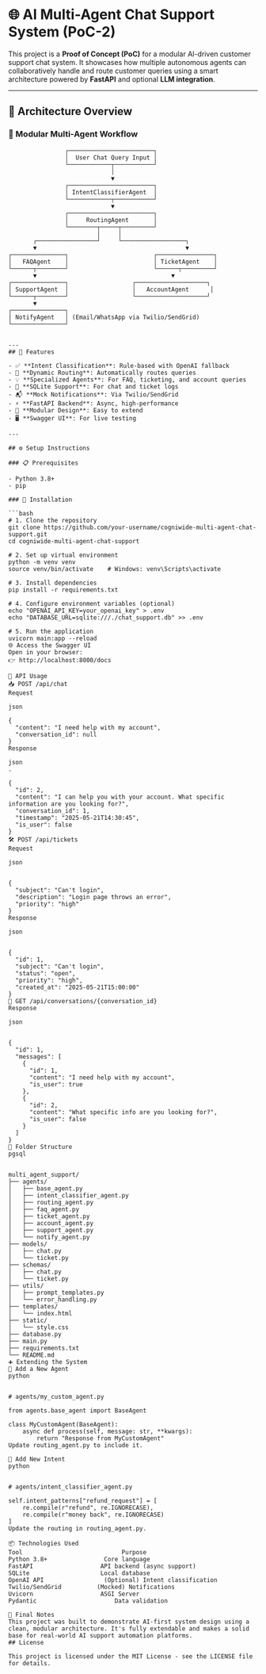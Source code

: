 # 🌐 AI Multi-Agent Chat Support System (PoC-2)

This project is a **Proof of Concept (PoC)** for a modular AI-driven customer support chat system. It showcases how multiple autonomous agents can collaboratively handle and route customer queries using a smart architecture powered by **FastAPI** and optional **LLM integration**.

---
## 🧠 Architecture Overview

### 🧩 Modular Multi-Agent Workflow

```text
                ┌────────────────────────┐
                │  User Chat Query Input │
                └────────────┬───────────┘
                             │
                             ▼
                ┌────────────────────────┐
                │ IntentClassifierAgent  │
                └────────────┬───────────┘
                             ▼
                ┌────────────────────────┐
                │     RoutingAgent       │
                └────────┬─────┬─────────┘
                         │     │
       ┌─────────────────┘     └──────────────────┐
       ▼                                          ▼
┌───────────────┐                        ┌────────────────┐
│   FAQAgent    │                        │ TicketAgent    │
└──────┬────────┘                        └──────┬─────────┘
       ▼                                      ▼
┌───────────────┐                  ┌────────────────────┐
│ SupportAgent  │                  │   AccountAgent      │
└──────┬────────┘                  └────────────────────┘
       ▼
┌───────────────┐
│ NotifyAgent   │ (Email/WhatsApp via Twilio/SendGrid)
└───────────────┘


---
## 🚀 Features

- ✅ **Intent Classification**: Rule-based with OpenAI fallback  
- 🔀 **Dynamic Routing**: Automatically routes queries  
- 💡 **Specialized Agents**: For FAQ, ticketing, and account queries  
- 💾 **SQLite Support**: For chat and ticket logs  
- 📬 **Mock Notifications**: Via Twilio/SendGrid  
- ⚡ **FastAPI Backend**: Async, high-performance  
- 🧩 **Modular Design**: Easy to extend  
- 🖥️ **Swagger UI**: For live testing

---

## ⚙️ Setup Instructions

### 📋 Prerequisites

- Python 3.8+
- pip

### 🔧 Installation

```bash
# 1. Clone the repository
git clone https://github.com/your-username/cogniwide-multi-agent-chat-support.git
cd cogniwide-multi-agent-chat-support

# 2. Set up virtual environment
python -m venv venv
source venv/bin/activate    # Windows: venv\Scripts\activate

# 3. Install dependencies
pip install -r requirements.txt

# 4. Configure environment variables (optional)
echo "OPENAI_API_KEY=your_openai_key" > .env
echo "DATABASE_URL=sqlite:///./chat_support.db" >> .env

# 5. Run the application
uvicorn main:app --reload
🌐 Access the Swagger UI
Open in your browser:
👉 http://localhost:8000/docs

🔌 API Usage
📥 POST /api/chat
Request

json

{
  "content": "I need help with my account",
  "conversation_id": null
}
Response

json
.

{
  "id": 2,
  "content": "I can help you with your account. What specific information are you looking for?",
  "conversation_id": 1,
  "timestamp": "2025-05-21T14:30:45",
  "is_user": false
}
🛠️ POST /api/tickets
Request

json


{
  "subject": "Can't login",
  "description": "Login page throws an error",
  "priority": "high"
}
Response

json


{
  "id": 1,
  "subject": "Can't login",
  "status": "open",
  "priority": "high",
  "created_at": "2025-05-21T15:00:00"
}
🧾 GET /api/conversations/{conversation_id}
Response

json


{
  "id": 1,
  "messages": [
    {
      "id": 1,
      "content": "I need help with my account",
      "is_user": true
    },
    {
      "id": 2,
      "content": "What specific info are you looking for?",
      "is_user": false
    }
  ]
}
📁 Folder Structure
pgsql


multi_agent_support/
├── agents/
│   ├── base_agent.py
│   ├── intent_classifier_agent.py
│   ├── routing_agent.py
│   ├── faq_agent.py
│   ├── ticket_agent.py
│   ├── account_agent.py
│   ├── support_agent.py
│   └── notify_agent.py
├── models/
│   ├── chat.py
│   └── ticket.py
├── schemas/
│   ├── chat.py
│   └── ticket.py
├── utils/
│   ├── prompt_templates.py
│   └── error_handling.py
├── templates/
│   └── index.html
├── static/
│   └── style.css
├── database.py
├── main.py
├── requirements.txt
└── README.md
➕ Extending the System
🔧 Add a New Agent
python


# agents/my_custom_agent.py

from agents.base_agent import BaseAgent

class MyCustomAgent(BaseAgent):
    async def process(self, message: str, **kwargs):
        return "Response from MyCustomAgent"
Update routing_agent.py to include it.

🧠 Add New Intent
python


# agents/intent_classifier_agent.py

self.intent_patterns["refund_request"] = [
    re.compile(r"refund", re.IGNORECASE),
    re.compile(r"money back", re.IGNORECASE)
]
Update the routing in routing_agent.py.

📦 Technologies Used
Tool	                        Purpose
Python 3.8+	               Core language
FastAPI	                  API backend (async support)
SQLite	                  Local database
OpenAI API	               (Optional) Intent classification
Twilio/SendGrid	         (Mocked) Notifications
Uvicorn	                  ASGI Server
Pydantic	                  Data validation

💼 Final Notes
This project was built to demonstrate AI-first system design using a clean, modular architecture. It's fully extendable and makes a solid base for real-world AI support automation platforms.
## License

This project is licensed under the MIT License - see the LICENSE file for details.
